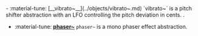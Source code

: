 <div class="grid cards" markdown>
- :material-tune: [__vibrato~__](../objects/vibrato~.md) `vibrato~` is a pitch shifter abstraction with an LFO controlling the pitch deviation in cents.
.

- :material-tune: [__phaser~__](../objects/phaser~.md) `phaser~` is a mono phaser effect abstraction.

</div>
